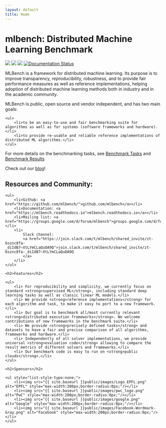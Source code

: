 ```yaml
---
layout: default
title: Home
---
```

<h1>mlbench: Distributed Machine Learning Benchmark</h1>

<a href="https://travis-ci.com/mlbench/mlbench-dashboard"><img src="https://travis-ci.com/mlbench/mlbench-dashboard.svg?branch=develop"></a>
<a href="https://travis-ci.com/mlbench/mlbench-core"><img src="https://travis-ci.com/mlbench/mlbench-core.svg?branch=develop"></a>
<a href="https://travis-ci.com/mlbench/mlbench-benchmarks"><img src="https://travis-ci.com/mlbench/mlbench-benchmarks.svg?branch=develop"></a>
<a href="https://mlbench.readthedocs.io/en/latest/?badge=latest"><img src="https://readthedocs.org/projects/mlbench/badge/?version=latest" alt="Documentation Status"></a>





<p>
MLBench is a framework for distributed machine learning. Its purpose is to improve transparency, reproducibility, robustness, and to provide fair performance measures as well as reference implementations, helping adoption of distributed machine learning methods both in industry and in the academic community.
</p>

<p>
MLBench is public, open source and vendor independent, and has two main goals:

    <ul>
        <li>to be an easy-to-use and fair benchmarking suite for algorithms as well as for systems (software frameworks and hardware).</li>
        <li>to provide re-usable and reliable reference implementations of distributed ML algorithms.</li>
    </ul>

</p>

<p>
 For more details on the benchmarking tasks, see <a href="https://mlbench.readthedocs.io/en/latest/benchmark-tasks.html"> Benchmark Tasks</a> and <a href="https://mlbench.readthedocs.io/en/latest/benchmark-tasks.html#benchmark-task-results">Benchmark Results</a>
</p>

<p>
Check out our <a href="https://mlbench.github.io/blog/">blog</a>!
</p>

<p>
<h2>Resources and Community:</h2>

    <ul>
        <li>Github: <a href="https://github.com/mlbench/">github.com/mlbench</a></li>
        <li>Documentation: <a href="https://mlbench.readthedocs.io">mlbench.readthedocs.io</a></li>
        <li>Mailing list: <a href="https://groups.google.com/d/forum/mlbench">groups.google.com/d/forum/mlbench</a></li>
        <li>
            Slack channel:
            <a href="https://join.slack.com/t/mlbench/shared_invite/zt-6sznc8fa-_diIdB7~XtLYmCLaQuOA9Q">join.slack.com/t/mlbench/shared_invite/zt-6sznc8fa-_diIdB7~XtLYmCLaQuOA9Q
            </a>
        </li>
    </ul>

    <h2>Features</h2>

    <ul>
        <li> For reproducibility and simplicity, we currently focus on standard <strong>supervised ML</strong>, including standard deep learning tasks as well as classic linear ML models.</li>
        <li> We provide <strong>reference implementations</strong> for each algorithm and task, to make it easy to port to a new framework.</li>
        <li> Our goal is to benchmark all/most currently relevant <strong>distributed execution frameworks</strong>. We welcome contributions of new frameworks in the benchmark suite.</li>
        <li> We provide <strong>precisely defined tasks</strong> and datasets to have a fair and precise comparison of all algorithms, frameworks and hardware.</li>
        <li> Independently of all solver implementations, we provide universal <strong>evaluation code</strong> allowing to compare the result metrics of different solvers and frameworks.</li>
        <li> Our benchmark code is easy to run on <strong>public clouds</strong>.</li>
    </ul>

    <h2>Sponsors</h2>

    <ul style="list-style-type:none;">
        <li><img src="{{ site.baseurl }}public/images/Logo_EPFL.png" alt="EPFL" style="max-width:200px;border-radius:0px;"/></li>
        <li><img src="{{ site.baseurl }}public/images/pwc_logo.png" alt="PwC" style="max-width:200px;border-radius:0px;"/></li>
        <li><img src="{{ site.baseurl }}public/images/google.png" alt="Google" style="max-width:200px;border-radius:0px;"/></li>
        <li><img src="{{ site.baseurl }}public/images/Facebook-Wordmark-Gray.png" alt="Facebook" style="max-width:200px;border-radius:0px;"/></li>
    </ul>

</p>

